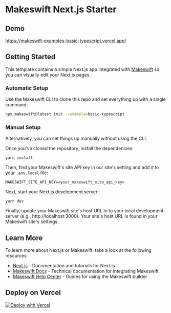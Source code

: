 # Makeswift Next.js Starter

## Demo

https://makeswift-examples-basic-typescript.vercel.app/

## Getting Started

This template contains a simple Next.js app integrated with [Makeswift](https://www.makeswift.com) so you can visually edit your Next.js pages.

### Automatic Setup

Use the Makeswift CLI to clone this repo and set everything up with a single command:

```bash
npx makeswift@latest init --example=basic-typescript
```

### Manual Setup

Alternatively, you can set things up manually without using the CLI.

Once you've cloned the repository, install the dependencies:

```
yarn install
```

Then, find your Makeswift's site API key in our site's setting and add it to your `.env.local` file:

```
MAKESWIFT_SITE_API_KEY=<your_makeswift_site_api_key>
```

Next, start your Next.js development server:

```
yarn dev
```

Finally, update your Makeswift site's host URL in to your local development server (e.g., http://localhost:3000). Your site's host URL is found in your Makeswift site's settings.

## Learn More

To learn more about Next.js or Makeswift, take a look at the following resources:

- [Next.js](https://nextjs.org/) - Documentation and tutorials for Next.js
- [Makeswift Docs](https://www.makeswift.com/docs) - Technical documentation for integrating Makeswift
- [Makeswift Help Center](https://help.makeswift.com/) - Guides for using the Makeswift builder

## Deploy on Vercel

[![Deploy with Vercel](https://vercel.com/button)](https://vercel.com/new/clone?repository-url=https%3A%2F%2Fgithub.com%2Fmakeswift%2Fmakeswift%2Ftree%2Fmain%2Fexamples%2Fbasic-typescript&project-name=makeswift-nextjs-starter&repository-name=makeswift-nextjs-starter&redirect-url=https%3A%2F%2Fapp.makeswift.com&integration-ids=oac_51ryd7Pob5ZsyTFzNzVvpsGq&external-id=spark)
